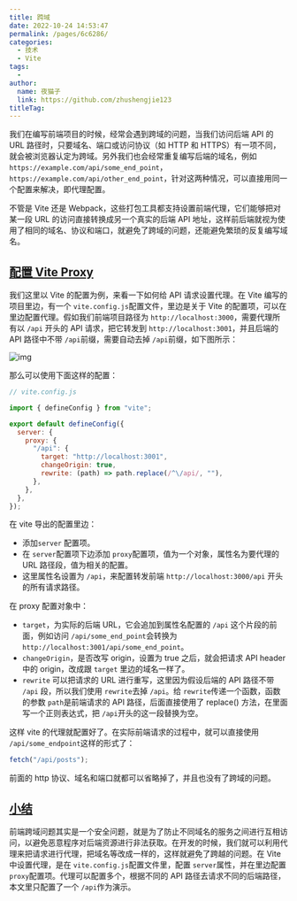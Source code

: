 ```yaml
---
title: 跨域
date: 2022-10-24 14:53:47
permalink: /pages/6c6286/
categories:
  - 技术
  - Vite
tags:
  - 
author: 
  name: 夜猫子
  link: https://github.com/zhushengjie123
titleTag: 
---
```

我们在编写前端项目的时候，经常会遇到跨域的问题，当我们访问后端 API 的 URL 路径时，只要域名、端口或访问协议（如 HTTP 和 HTTPS）有一项不同，就会被浏览器认定为跨域。另外我们也会经常重复编写后端的域名，例如 `https://example.com/api/some_end_point`，`https://example.com/api/other_end_point`，针对这两种情况，可以直接用同一个配置来解决，即代理配置。

不管是 Vite 还是 Webpack，这些打包工具都支持设置前端代理，它们能够把对某一段 URL 的访问直接转换成另一个真实的后端 API 地址，这样前后端就视为使用了相同的域名、协议和端口，就避免了跨域的问题，还能避免繁琐的反复编写域名。

## [配置 Vite Proxy](https://zxuqian.cn/vite-proxy-config/#配置-vite-proxy)

我们这里以 Vite 的配置为例，来看一下如何给 API 请求设置代理。在 Vite 编写的项目里边，有一个 `vite.config.js`配置文件，里边是关于 Vite 的配置项，可以在里边配置代理。假如我们前端项目路径为 `http://localhost:3000`，需要代理所有以 `/api` 开头的 API 请求，把它转发到 `http://localhost:3001`，并且后端的 API 路径中不带 `/api`前缀，需要自动去掉 `/api`前缀，如下图所示：

![img](https://zxuqian.cn/assets/images/2021-08-14-21-24-40-d715e811f8d8d9bad706f7fb81c225ff.webp)

那么可以使用下面这样的配置：

```javascript
// vite.config.js

import { defineConfig } from "vite";

export default defineConfig({
  server: {
    proxy: {
      "/api": {
        target: "http://localhost:3001",
        changeOrigin: true,
        rewrite: (path) => path.replace(/^\/api/, ""),
      },
    },
  },
});
```



在 vite 导出的配置里边：

- 添加`server` 配置项。
- 在 `server`配置项下边添加 `proxy`配置项，值为一个对象，属性名为要代理的 URL 路径段，值为相关的配置。
- 这里属性名设置为 `/api`，来配置转发前端 `http://localhost:3000/api` 开头的所有请求路径。

在 proxy 配置对象中：

- `target`，为实际的后端 URL，它会追加到属性名配置的 `/api` 这个片段的前面，例如访问 `/api/some_end_point`会转换为 `http://localhost:3001/api/some_end_point`。
- `changeOrigin`，是否改写 origin，设置为 true 之后，就会把请求 API header 中的 origin，改成跟 `target` 里边的域名一样了。
- `rewrite` 可以把请求的 URL 进行重写，这里因为假设后端的 API 路径不带 `/api` 段，所以我们使用 `rewrite`去掉 `/api`。给 `rewrite`传递一个函数，函数的参数 `path`是前端请求的 API 路径，后面直接使用了 replace() 方法，在里面写一个正则表达式，把 `/api`开头的这一段替换为空。

这样 vite 的代理就配置好了。在实际前端请求的过程中，就可以直接使用 `/api/some_endpoint`这样的形式了：

```javascript
fetch("/api/posts");
```



前面的 http 协议、域名和端口就都可以省略掉了，并且也没有了跨域的问题。

## [小结](https://zxuqian.cn/vite-proxy-config/#小结)

前端跨域问题其实是一个安全问题，就是为了防止不同域名的服务之间进行互相访问，以避免恶意程序对后端资源进行非法获取。在开发的时候，我们就可以利用代理来把请求进行代理，把域名等改成一样的，这样就避免了跨越的问题。在 Vite 中设置代理，是在 `vite.config.js`配置文件里，配置 `server`属性，并在里边配置 `proxy`配置项。代理可以配置多个，根据不同的 API 路径去请求不同的后端路径，本文里只配置了一个 `/api`作为演示。